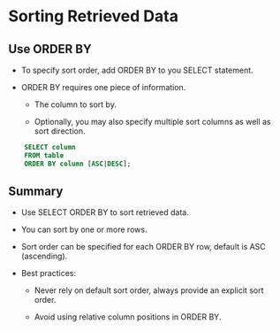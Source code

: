 # Sorting Retrieved Data

## Use ORDER BY

- To specify sort order, add ORDER BY to you SELECT statement.

- ORDER BY requires one piece of information.

  - The column to sort by.

  - Optionally, you may also specify multiple sort columns as well as sort direction.

```sql
    SELECT column
    FROM table
    ORDER BY column [ASC|DESC];
```

## Summary

- Use SELECT ORDER BY to sort retrieved data.

- You can sort by one or more rows.

- Sort order can be specified for each ORDER BY row, default is ASC (ascending).

- Best practices:

  - Never rely on default sort order, always provide an explicit sort order.

  - Avoid using relative column positions in ORDER BY.
